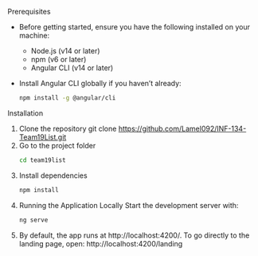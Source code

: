 Prerequisites

- Before getting started, ensure you have the following installed on your machine:

	- Node.js (v14 or later)
	- npm (v6 or later)
	- Angular CLI (v14 or later)

- Install Angular CLI globally if you haven’t already:
	```bash
	npm install -g @angular/cli

Installation

1. Clone the repository
	git clone https://github.com/Lamel092/INF-134-Team19List.git
2. Go to the project folder
	```bash
	cd team19list
3. Install dependencies
	```bash
   npm install
5. Running the Application Locally
	Start the development server with:
	```bash
	ng serve
6. By default, the app runs at http://localhost:4200/. To go directly to the landing page, open:
   	http://localhost:4200/landing

